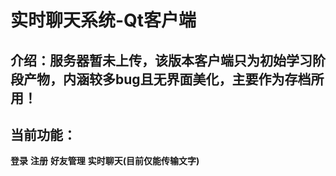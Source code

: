 # 实时聊天系统-Qt客户端
## 介绍：服务器暂未上传，该版本客户端只为初始学习阶段产物，内涵较多bug且无界面美化，主要作为存档所用！

## 当前功能：
**登录** 
**注册** 
**好友管理** 
**实时聊天(目前仅能传输文字)** 
